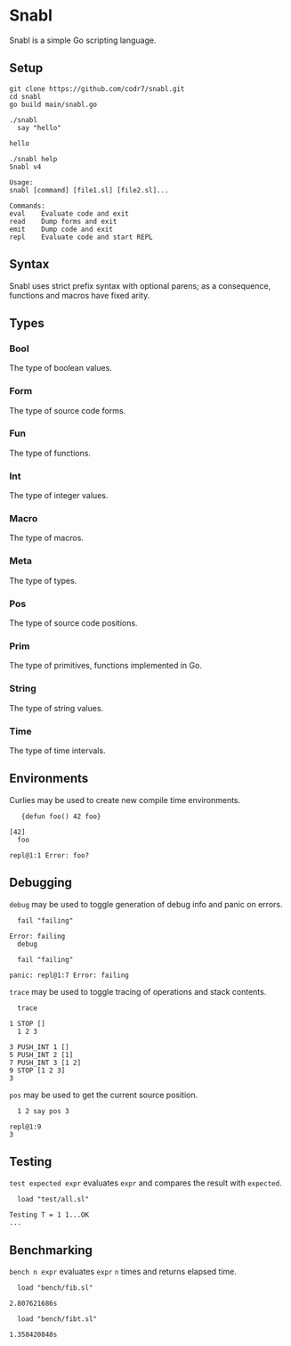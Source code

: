 # Snabl
Snabl is a simple Go scripting language.

## Setup

```
git clone https://github.com/codr7/snabl.git
cd snabl
go build main/snabl.go
```
```
./snabl
  say "hello"

hello
```
```
./snabl help
Snabl v4

Usage:
snabl [command] [file1.sl] [file2.sl]...

Commands:
eval	Evaluate code and exit
read	Dump forms and exit
emit	Dump code and exit
repl	Evaluate code and start REPL
```

## Syntax
Snabl uses strict prefix syntax with optional parens; as a consequence, functions and macros have fixed arity.

## Types

### Bool
The type of boolean values.

### Form
The type of source code forms.

### Fun
The type of functions.

### Int
The type of integer values.

### Macro
The type of macros.

### Meta
The type of types.

### Pos
The type of source code positions.

### Prim
The type of primitives, functions implemented in Go.

### String
The type of string values.

### Time
The type of time intervals.

## Environments
Curlies may be used to create new compile time environments.

```
   {defun foo() 42 foo}

[42]
  foo

repl@1:1 Error: foo?
```

## Debugging
`debug` may be used to toggle generation of debug info and panic on errors.

```
  fail "failing"
  
Error: failing
  debug
  
  fail "failing"
  
panic: repl@1:7 Error: failing
```

`trace` may be used to toggle tracing of operations and stack contents.

```
  trace
  
1 STOP []
  1 2 3
  
3 PUSH_INT 1 []
5 PUSH_INT 2 [1]
7 PUSH_INT 3 [1 2]
9 STOP [1 2 3]
3
```

`pos` may be used to get the current source position.

```
  1 2 say pos 3
  
repl@1:9
3
```

## Testing
`test expected expr` evaluates `expr` and compares the result with `expected`.

```
  load "test/all.sl"

Testing T = 1 1...OK
...
```

## Benchmarking
`bench n expr` evaluates `expr` `n` times and returns elapsed time.

```
  load "bench/fib.sl"

2.807621686s
```

```
  load "bench/fibt.sl"

1.358420848s
```